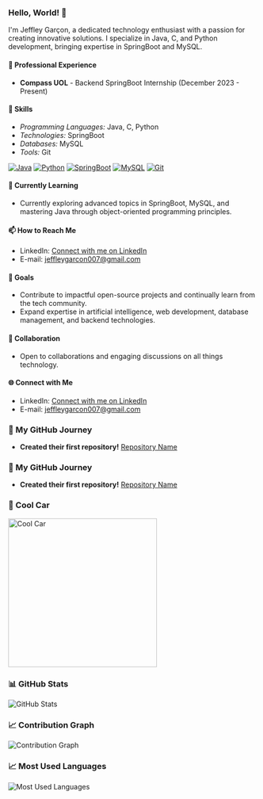 ### Hello, World! 👋

I'm Jeffley Garçon, a dedicated technology enthusiast with a passion for creating innovative solutions. I specialize in Java, C, and Python development, bringing expertise in SpringBoot and MySQL.

#### 💼 Professional Experience
- **Compass UOL** - Backend SpringBoot Internship (December 2023 - Present)

#### 🚀 Skills
- *Programming Languages:* Java, C, Python
- *Technologies:* SpringBoot
- *Databases:* MySQL
- *Tools:* Git
  
[![Java](https://img.shields.io/badge/Java-%23ED8B00.svg?&style=for-the-badge&logo=java&logoColor=white)](link-para-seu-projeto)
[![Python](https://img.shields.io/badge/Python-%2314354C.svg?&style=for-the-badge&logo=python&logoColor=white)](link-para-seu-projeto)
[![SpringBoot](https://img.shields.io/badge/SpringBoot-%236DB33F.svg?&style=for-the-badge&logo=spring&logoColor=white)](link-para-seu-projeto)
[![MySQL](https://img.shields.io/badge/MySQL-%2300758F.svg?&style=for-the-badge&logo=mysql&logoColor=white)](link-para-seu-projeto)
[![Git](https://img.shields.io/badge/Git-%23F05032.svg?&style=for-the-badge&logo=git&logoColor=white)](link-para-seu-projeto)

#### 🌱 Currently Learning
- Currently exploring advanced topics in SpringBoot, MySQL, and mastering Java through object-oriented programming principles.

#### 📫 How to Reach Me
- LinkedIn: [Connect with me on LinkedIn](www.linkedin.com/in/jeffley-garçon-177482292)
- E-mail: [jeffleygarcon007@gmail.com](mailto:jeffleygarcon007@gmail.com)

#### 🎯 Goals
- Contribute to impactful open-source projects and continually learn from the tech community.
- Expand expertise in artificial intelligence, web development, database management, and backend technologies.

#### 🤝 Collaboration
- Open to collaborations and engaging discussions on all things technology.

#### 🌐 Connect with Me
- LinkedIn: [Connect with me on LinkedIn](www.linkedin.com/in/jeffley-garçon-177482292)
- E-mail: [jeffleygarcon007@gmail.com](mailto:jeffleygarcon007@gmail.com)

### 🚧 My GitHub Journey
- **Created their first repository!** [Repository Name](link-to-repository)
  
### 🚧 My GitHub Journey
- **Created their first repository!** [Repository Name](link-to-repository)

### 🎨 Cool Car
<img src="https://www.designi.com.br/images/preview/10913908.jpg" alt="Cool Car" width="300px">

### 📊 GitHub Stats
![GitHub Stats](https://github-readme-stats.vercel.app/api?username=Jeffleyg&show_icons=true&count_private=true&hide=contribs&theme=graywhite)

### 📈 Contribution Graph
![Contribution Graph](https://github-readme-streak-stats.herokuapp.com/?user=Jeffleyg&theme=default)

### 📈 Most Used Languages
![Most Used Languages](https://github-readme-stats.vercel.app/api/top-langs/?username=Jeffleyg&layout=compact&theme=graywhite)
